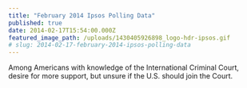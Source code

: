 ```yaml
---
title: "February 2014 Ipsos Polling Data"
published: true
date: 2014-02-17T15:54:00.000Z
featured_image_path: /uploads/1430405926898_logo-hdr-ipsos.gif
# slug: 2014-02-17-february-2014-ipsos-polling-data
---
```


Among Americans with knowledge of the International Criminal Court, desire for more support, but unsure if the U.S. should join the Court.
